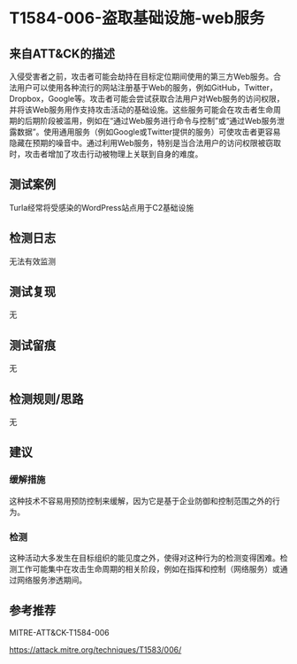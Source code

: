 # T1584-006-盗取基础设施-web服务

## 来自ATT&CK的描述

入侵受害者之前，攻击者可能会劫持在目标定位期间使用的第三方Web服务。合法用户可以使用各种流行的网站注册基于Web的服务，例如GitHub，Twitter，Dropbox，Google等。攻击者可能会尝试获取合法用户对Web服务的访问权限，并将该Web服务用作支持攻击活动的基础设施。这些服务可能会在攻击者生命周期的后期阶段被滥用，例如在“通过Web服务进行命令与控制”或“通过Web服务泄露数据”。使用通用服务（例如Google或Twitter提供的服务）可使攻击者更容易隐藏在预期的噪音中。通过利用Web服务，特别是当合法用户的访问权限被窃取时，攻击者增加了攻击行动被物理上关联到自身的难度。

## 测试案例

Turla经常将受感染的WordPress站点用于C2基础设施

## 检测日志

无法有效监测

## 测试复现

无

## 测试留痕

无

## 检测规则/思路

无

## 建议

### 缓解措施

这种技术不容易用预防控制来缓解，因为它是基于企业防御和控制范围之外的行为。

### 检测

这种活动大多发生在目标组织的能见度之外，使得对这种行为的检测变得困难。检测工作可能集中在攻击生命周期的相关阶段，例如在指挥和控制（网络服务）或通过网络服务渗透期间。

## 参考推荐

MITRE-ATT&CK-T1584-006

<https://attack.mitre.org/techniques/T1583/006/>
